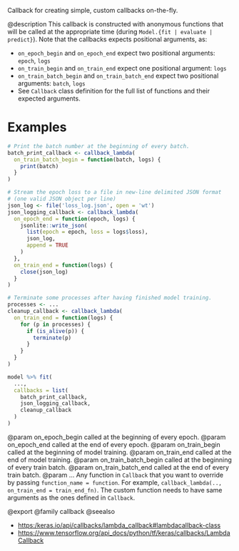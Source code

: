 Callback for creating simple, custom callbacks on-the-fly.

@description
This callback is constructed with anonymous functions that will be called
at the appropriate time (during `Model.{fit | evaluate | predict}`).
Note that the callbacks expects positional arguments, as:

- `on_epoch_begin` and `on_epoch_end` expect two positional arguments:
  `epoch`, `logs`
- `on_train_begin` and `on_train_end` expect one positional argument:
  `logs`
- `on_train_batch_begin` and `on_train_batch_end` expect two positional
  arguments: `batch`, `logs`
- See `Callback` class definition for the full list of functions and their
  expected arguments.

# Examples

```r
# Print the batch number at the beginning of every batch.
batch_print_callback <- callback_lambda(
  on_train_batch_begin = function(batch, logs) {
    print(batch)
  }
)

# Stream the epoch loss to a file in new-line delimited JSON format
# (one valid JSON object per line)
json_log <- file('loss_log.json', open = 'wt')
json_logging_callback <- callback_lambda(
  on_epoch_end = function(epoch, logs) {
    jsonlite::write_json(
      list(epoch = epoch, loss = logs$loss),
      json_log,
      append = TRUE
    )
  },
  on_train_end = function(logs) {
    close(json_log)
  }
)

# Terminate some processes after having finished model training.
processes <- ...
cleanup_callback <- callback_lambda(
  on_train_end = function(logs) {
    for (p in processes) {
      if (is_alive(p)) {
        terminate(p)
      }
    }
  }
)

model %>% fit(
  ...,
  callbacks = list(
    batch_print_callback,
    json_logging_callback,
    cleanup_callback
  )
)
```

@param on_epoch_begin called at the beginning of every epoch.
@param on_epoch_end called at the end of every epoch.
@param on_train_begin called at the beginning of model training.
@param on_train_end called at the end of model training.
@param on_train_batch_begin called at the beginning of every train batch.
@param on_train_batch_end called at the end of every train batch.
@param ... Any function in `Callback` that you want to override by
    passing `function_name = function`. For example,
    `callback_lambda(.., on_train_end = train_end_fn)`. The custom function
    needs to have same arguments as the ones defined in `Callback`.

@export
@family callback
@seealso
+ <https:/keras.io/api/callbacks/lambda_callback#lambdacallback-class>
+ <https://www.tensorflow.org/api_docs/python/tf/keras/callbacks/LambdaCallback>
